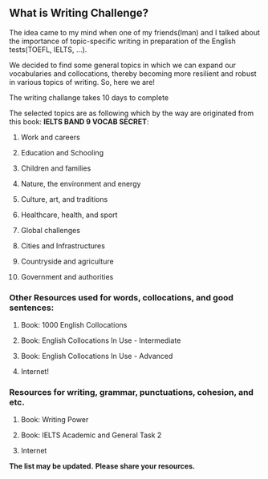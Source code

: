 ## What is Writing Challenge?

The idea came to my mind when one of my friends(Iman) and I talked about the importance of topic-specific writing in preparation of the English tests(TOEFL, IELTS, ...).

We decided to find some general topics in which we can expand our vocabularies and collocations, thereby becoming more resilient and robust in various topics of writing. So, here we are!

The writing challange takes 10 days to complete

The selected topics are as following which by the way are originated from this book: **IELTS BAND 9 VOCAB SECRET**:

1. Work and careers

2. Education and Schooling

3. Children and families

4. Nature, the environment and energy

5. Culture, art, and traditions

6. Healthcare, health, and sport

7. Global challenges

8. Cities and Infrastructures

9. Countryside and agriculture

10. Government and authorities

### Other Resources used for words, collocations, and good sentences:

1. Book: 1000 English Collocations

2. Book: English Collocations In Use - Intermediate

3. Book: English Collocations In Use - Advanced

4. Internet!

### Resources for writing, grammar, punctuations, cohesion, and etc.

1. Book: Writing Power

2. Book: IELTS Academic and General Task 2 

3. Internet

**The list may be updated.**
**Please share your resources.**
